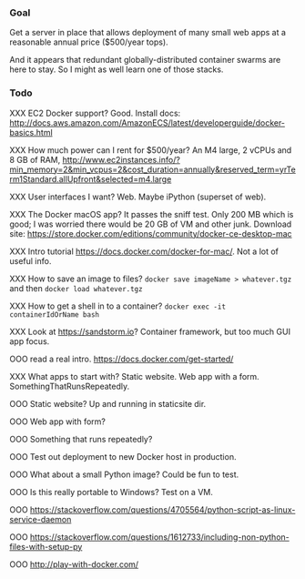 ### Goal

Get a server in place that allows deployment of many small web apps at a reasonable annual price ($500/year tops).

And it appears that redundant globally-distributed container swarms are here to stay. So I might as well learn one of those stacks.

### Todo

XXX EC2 Docker support? Good. Install docs: http://docs.aws.amazon.com/AmazonECS/latest/developerguide/docker-basics.html

XXX How much power can I rent for $500/year? An M4 large, 2 vCPUs and 8 GB of RAM, http://www.ec2instances.info/?min_memory=2&min_vcpus=2&cost_duration=annually&reserved_term=yrTerm1Standard.allUpfront&selected=m4.large

XXX User interfaces I want? Web. Maybe iPython (superset of web).

XXX The Docker macOS app? It passes the sniff test. Only 200 MB which is good; I was worried there would be 20 GB of VM and other junk. Download site: https://store.docker.com/editions/community/docker-ce-desktop-mac

XXX Intro tutorial https://docs.docker.com/docker-for-mac/. Not a lot of useful info.

XXX How to save an image to files? `docker save imageName > whatever.tgz` and then `docker load whatever.tgz`

XXX How to get a shell in to a container? `docker exec -it containerIdOrName bash`

XXX Look at https://sandstorm.io? Container framework, but too much GUI app focus.

OOO read a real intro. https://docs.docker.com/get-started/

XXX What apps to start with? Static website. Web app with a form. SomethingThatRunsRepeatedly.

OOO Static website? Up and running in staticsite dir.

OOO Web app with form?

OOO Something that runs repeatedly?

OOO Test out deployment to new Docker host in production.

OOO What about a small Python image? Could be fun to test.

OOO Is this really portable to Windows? Test on a VM.

OOO https://stackoverflow.com/questions/4705564/python-script-as-linux-service-daemon

OOO https://stackoverflow.com/questions/1612733/including-non-python-files-with-setup-py

OOO http://play-with-docker.com/
